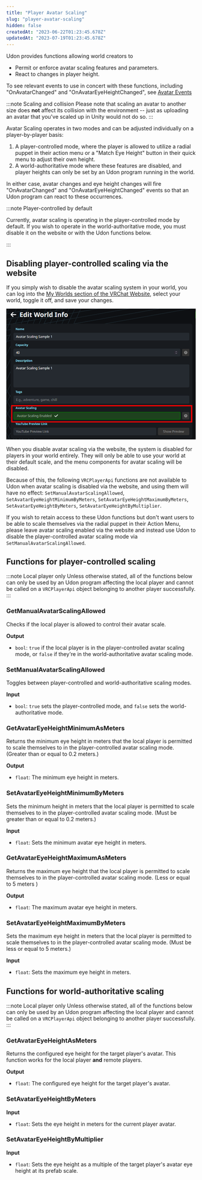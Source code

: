 ```yaml
---
title: "Player Avatar Scaling"
slug: "player-avatar-scaling"
hidden: false
createdAt: "2023-06-22T01:23:45.678Z"
updatedAt: "2023-07-19T01:23:45.678Z"
---
```

Udon provides functions allowing world creators to
- Permit or enforce avatar scaling features and parameters.
- React to changes in player height.

To see relevant events to use in concert with these functions, including "OnAvatarChanged" and "OnAvatarEyeHeightChanged", see [Avatar Events](/worlds/udon/avatar-events)

:::note Scaling and collision
Please note that scaling an avatar to another size does **not** affect its collision with the environment -- just as uploading an avatar that you've scaled up in Unity would not do so.
:::

Avatar Scaling operates in two modes and can be adjusted individually on a player-by-player basis:

1. A player-controlled mode, where the player is allowed to utilize a radial puppet in their action menu or a "Match Eye Height" button in their quick menu to adjust their own height.
2. A world-authoritative mode where these features are disabled, and player heights can only be set by an Udon program running in the world.

In either case, avatar changes and eye height changes will fire "OnAvatarChanged" and "OnAvatarEyeHeightChanged" events so that an Udon program can react to these occurrences.

:::note Player-controlled by default

Currently, avatar scaling is operating in the player-controlled mode by default. If you wish to operate in the world-authoritative mode, you must disable it on the website or with the Udon functions below.

:::

## Disabling player-controlled scaling via the website
If you simply wish to disable the avatar scaling system in your world, you can log into the [My Worlds section of the VRChat Website](https://vrchat.com/home/content/worlds), select your world, toggle it off, and save your changes.

![It's really easy!](/img/worlds/udon/website_avatar_scaling_enabled.png)

When you disable avatar scaling via the website, the system is disabled for players in your world entirely. They will only be able to use your world at their default scale, and the menu components for avatar scaling will be disabled. 

Because of this, the following `VRCPlayerApi` functions are not available to Udon when avatar scaling is disabled via the website, and using them will have no effect: `SetManualAvatarScalingAllowed`, `SetAvatarEyeHeightMinimumByMeters`, `SetAvatarEyeHeightMaximumByMeters`, `SetAvatarEyeHeightByMeters`, `SetAvatarEyeHeightByMultiplier`.

If you wish to retain access to these Udon functions but don't want users to be able to scale themselves via the radial puppet in their Action Menu, please leave avatar scaling enabled via the website and instead use Udon to disable the player-controlled avatar scaling mode via `SetManualAvatarScalingAllowed`.

## Functions for player-controlled scaling
:::note Local player only
Unless otherwise stated, all of the functions below can only be used by an Udon program affecting the local player and cannot be called on a `VRCPlayerApi` object belonging to another player successfully.
:::

### GetManualAvatarScalingAllowed
Checks if the local player is allowed to control their avatar scale.

**Output**
- `bool`: `true` if the local player is in the player-controlled avatar scaling mode, or `false` if they're in the world-authoritative avatar scaling mode.

### SetManualAvatarScalingAllowed
Toggles between player-controlled and world-authoritative scaling modes.

**Input**
- `bool`: `true` sets the player-controlled mode, and `false` sets the world-authoritative mode.

### GetAvatarEyeHeightMinimumAsMeters

Returns the minimum eye height in meters that the local player is permitted to scale themselves to in the player-controlled avatar scaling mode. (Greater than or equal to 0.2 meters.)

**Output**
- `float`: The minimum eye height in meters.

### SetAvatarEyeHeightMinimumByMeters
Sets the minimum height in meters that the local player is permitted to scale themselves to in the player-controlled avatar scaling mode. (Must be greater than or equal to 0.2 meters.)

**Input**
- `float`: Sets the minimum avatar eye height in meters.

### GetAvatarEyeHeightMaximumAsMeters

Returns the maximum eye height that the local player is permitted to scale themselves to in the player-controlled avatar scaling mode. (Less or equal to 5 meters )

**Output**
- `float`: The maximum avatar eye height in meters.

### SetAvatarEyeHeightMaximumByMeters
Sets the maximum eye height in meters that the local player is permitted to scale themselves to in the player-controlled avatar scaling mode. (Must be less or equal to 5 meters.)

**Input**
- `float`: Sets the maximum eye height in meters.

## Functions for world-authoritative scaling

:::note Local player only
Unless otherwise stated, all of the functions below can only be used by an Udon program affecting the local player and cannot be called on a `VRCPlayerApi` object belonging to another player successfully.
:::

### GetAvatarEyeHeightAsMeters

Returns the configured eye height for the target player's avatar. This function works for the local player **and** remote players.

**Output**
- `float`: The configured eye height for the target player's avatar.

### SetAvatarEyeHeightByMeters

**Input**
- `float`: Sets the eye height in meters for the current player avatar.

### SetAvatarEyeHeightByMultiplier

**Input**
- `float`: Sets the eye height as a multiple of the target player's avatar eye height at its prefab scale.

